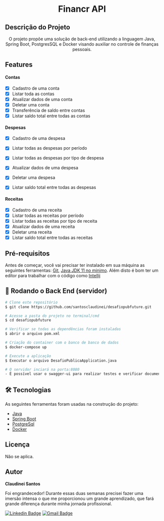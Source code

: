 <h1 align="center">Financr API</h1>

## Descrição do Projeto

<p align="center">O projeto propõe uma solução de back-end utilizando a linguagem Java, Spring Boot, PostgresSQL e Docker visando auxiliar no controle de finanças pessoais.</p>


## Features

#### Contas
- [x] Cadastro de uma conta
- [x] Listar toda as contas
- [x] Atualizar dados de uma conta
- [x] Deletar uma conta
- [x] Transferência de saldo entre contas
- [x] Listar saldo total entre todas as contas

#### Despesas
- [x] Cadastro de uma despesa
- [x] Listar todas as despesas por período
- [x] Listar todas as despesas por tipo de despesa
- [x] Atualizar dados de uma despesa
- [x] Deletar uma despesa
- [x] Listar saldo total entre todas as despesas


#### Receitas
- [x] Cadastro de uma receita
- [x] Listar todas as receitas por período
- [x] Listar todas as receitas por tipo de receita
- [x] Atualizar dados de uma receita
- [x] Deletar uma receita
- [x] Listar saldo total entre todas as receitas

## Pré-requisitos

Antes de começar, você vai precisar ter instalado em sua máquina as seguintes ferramentas:
[Git](https://git-scm.com), [Java JDK 11 no minimo](https://www.oracle.com/java/technologies/downloads/). 
Além disto é bom ter um editor para trabalhar com o código como [Intellij](https://www.jetbrains.com/pt-br/idea/download/)

## 🎲 Rodando o Back End (servidor)

```bash
# Clone este repositório
$ git clone https://github.com/santosclaudinei/desafiopubfuture.git

# Acesse a pasta do projeto no terminal/cmd
$ cd desafiopubfuture

# Verificar se todas as dependências foram instaladas
$ abrir o arquivo pom.xml

# Criação do container com o banco de banco de dados
$ docker-compose up

# Execute a aplicação
$ Executar o arquivo DesafioPublicaApplication.java 

# O servidor inciará na porta:8080 
- É possível usar o swagger-ui para realizar testes e verificar documentação <http://localhost:8080/swagger-ui/index.html>
```

## 🛠 Tecnologias

As seguintes ferramentas foram usadas na construção do projeto:

- [Java](https://expo.io/)
- [Spring Boot](https://start.spring.io/)
- [PostgreSql](https://www.jetbrains.com/datagrip/download/)
- [Docker](https://www.docker.com/get-started)

## Licença

Não se aplica.

## Autor

<b>Claudinei Santos</b>

Foi engrandecedor! Durante essas duas semanas precisei fazer uma imersão intensa o que me proporcionou um grande aprendizado, que fará grande diferença durante minha jornada profissional.

[![Linkedin Badge](https://img.shields.io/badge/-Claudinei-blue?style=flat-square&logo=Linkedin&logoColor=white&link=https://www.linkedin.com/in/claudinei-santos-ti/)](https://www.linkedin.com/in/claudinei-santos-ti/)
[![Gmail Badge](https://img.shields.io/badge/-santos.devclaudinei@gmail.com-c14438?style=flat-square&logo=Gmail&logoColor=white&link=mailto:santos.devclaudinei@gmail.com)](mailto:santos.devclaudinei@gmail.com)

